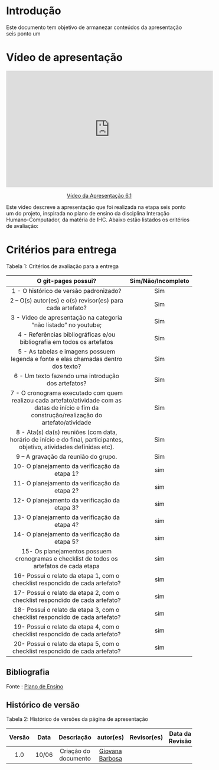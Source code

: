 # Introdução

Este documento tem objetivo de armanezar conteúdos da apresentação seis ponto um



# Vídeo de apresentação 

<p style="text-align: center"><iframe width="560" height="315" src="https://www.youtube.com/embed/ZzvC6JSP2OM" title="YouTube video player" frameborder="0" allow="accelerometer; autoplay; clipboard-write; encrypted-media; gyroscope; picture-in-picture; web-share" referrerpolicy="strict-origin-when-cross-origin" allowfullscreen></iframe></p>
<p style="text-align: center"><a href="https://youtu.be/ZzvC6JSP2OM" target="blanket">Vídeo da Apresentação 6.1</a></p>



Este video descreve a apresentação que foi realizada na etapa seis ponto um do projeto, inspirada no plano de ensino da disciplina Interação Humano-Computador, da matéria de IHC. Abaixo estão listados os critérios de avaliação:

# Critérios para entrega

Tabela 1: Critérios de avaliação para a entrega 

| O git-pages possui?     | Sim/Não/Incompleto |
| :--------: | :----: |     
1 - O histórico de versão padronizado? | Sim
2 – O(s) autor(es) e o(s) revisor(es) para cada artefato? | Sim
3 - Vídeo de apresentação na categoria “não listado” no youtube; |Sim
4 - Referências bibliográficas e/ou bibliografia em todos os artefatos|Sim
5 - As tabelas e imagens possuem legenda e fonte e elas chamadas dentro dos texto? | Sim
6 - Um texto fazendo uma introdução dos artefatos?| Sim
7 - O cronograma executado com quem realizou cada artefato/atividade com as datas de início e fim da construção/realização do artefato/atividade | Sim
8 - Ata(s) da(s) reuniões (com data, horário de início e do final, participantes, objetivo, atividades definidas etc). |Sim 
9 – A gravação da reunião do grupo. | Sim
10- O planejamento da verificação da etapa 1?|sim
11- O planejamento da verificação da etapa 2?|sim
12- O planejamento da verificação da etapa 3?|sim
13- O planejamento da verificação da etapa 4?|sim
14- O planejamento da verificação da etapa 5?|sim
15- Os planejamentos possuem cronogramas e checklist de todos os artefatos de cada etapa |sim
16- Possui o relato da etapa 1, com o checklist respondido de cada artefato?|sim
17- Possui o relato da etapa 2, com o checklist respondido de cada artefato?|sim
18- Possui o relato da etapa 3, com o checklist respondido de cada artefato?|sim
19- Possui o relato da etapa 4, com o checklist respondido de cada artefato?|sim
20- Possui o relato da etapa 5, com o checklist respondido de cada artefato?|sim


## Bibliografia 
Fonte : [Plano de Ensino](https://aprender3.unb.br/pluginfile.php/2843624/mod_resource/content/48/Plano_de_Ensino%20FIHC%20012024%20Turma%201.pdf)

## Histórico de versão

Tabela 2: Histórico de versões da página de apresentação

|                            Versão                             |              Data               |                    Descriação                     | autor(es)           |  Revisor(es)          | Data da Revisão|
| :----------------------------------------------------------: | :-------------------------------: | :-------------------------------------------------: | :-------------------------------: |  :-------------------------------: | :-------------------------------: |
| 1.0 |  10/06  | Criação do documento |[Giovana Barbosa ](https://github.com/gio221)|  |  |